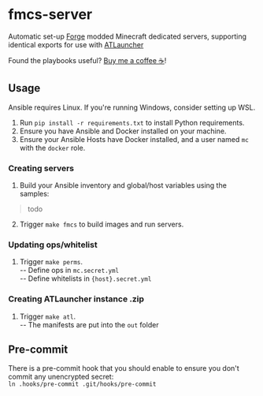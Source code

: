 # fmcs-server

Automatic set-up [Forge](https://files.minecraftforge.net/) modded Minecraft dedicated servers, supporting identical exports for use with [ATLauncher](https://atlauncher.com/)

Found the playbooks useful? [Buy me a coffee ☕](https://ko-fi.com/raspy)!

## Usage

Ansible requires Linux. If you're running Windows, consider setting up WSL.

1. Run `pip install -r requirements.txt` to install Python requirements.
2. Ensure you have Ansible and Docker installed on your machine.
3. Ensure your Ansible Hosts have Docker installed, and a user named `mc` with the `docker` role.

### Creating servers
1. Build your Ansible inventory and global/host variables using the samples:
> todo
2. Trigger `make fmcs` to build images and run servers.

### Updating ops/whitelist
1. Trigger `make perms`.<br/>
-- Define ops in `mc.secret.yml`<br/>
-- Define whitelists in `{host}.secret.yml`

### Creating ATLauncher instance .zip
1. Trigger `make atl`.<br/>
-- The manifests are put into the `out` folder

## Pre-commit

There is a pre-commit hook that you should enable to ensure you don't commit any unencrypted secret:<br/>
`ln .hooks/pre-commit .git/hooks/pre-commit`
